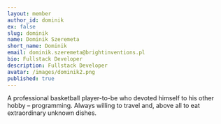```yaml
---
layout: member
author_id: dominik
ex: false
slug: dominik
name: Dominik Szeremeta
short_name: Dominik
email: dominik.szeremeta@brightinventions.pl
bio: Fullstack Developer
description: Fullstack Developer
avatar: /images/dominik2.png
published: true
---
```

A professional basketball player-to-be who devoted himself to his other hobby – programming. Always willing to travel and, above all to eat extraordinary unknown dishes.